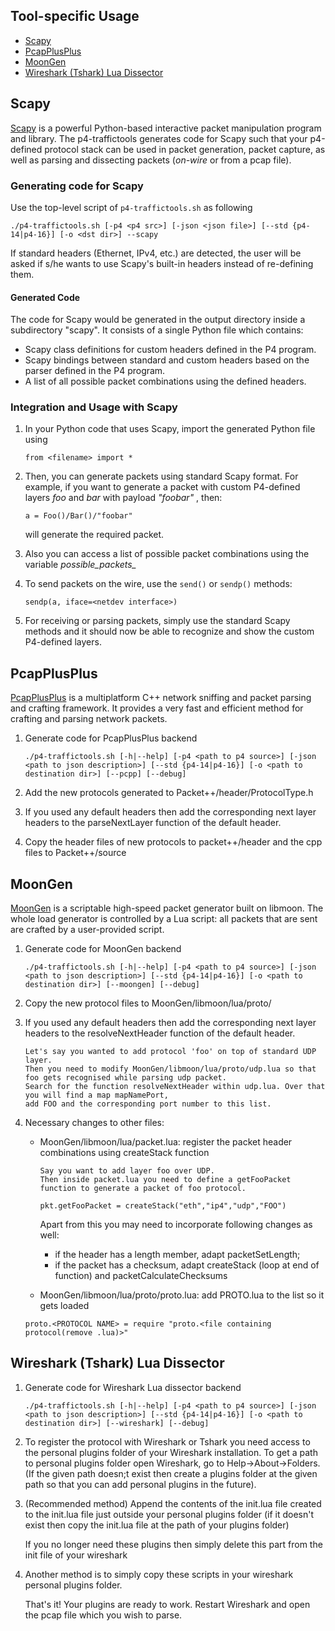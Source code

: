 ## Tool-specific Usage
* [Scapy](#scapy)
* [PcapPlusPlus](#pcapplusplus)
* [MoonGen](#moongen)
* [Wireshark (Tshark) Lua Dissector](#wireshark-tshark-lua-dissector)

## Scapy

[Scapy](https://scapy.net) is a powerful Python-based interactive packet manipulation program and library. The p4-traffictools generates code for Scapy such that your p4-defined protocol stack can be used in packet generation, packet capture, as well as parsing and dissecting packets (_on-wire_ or from a pcap file).

### Generating code for Scapy
Use the top-level script of `p4-traffictools.sh` as following
    
```    
./p4-traffictools.sh [-p4 <p4 src>] [-json <json file>] [--std {p4-14|p4-16}] [-o <dst dir>] --scapy
```
If standard headers (Ethernet, IPv4, etc.) are detected, the user will be asked if s/he wants to use Scapy's built-in headers instead of re-defining them.

#### Generated Code
The code for Scapy would be generated in the output directory inside a subdirectory "scapy". It consists of a single Python file which contains:
  * Scapy class definitions for custom headers defined in the P4 program.
  * Scapy bindings between standard and custom headers based on the parser defined in the P4 program.
  * A list of all possible packet combinations using the defined headers.

### Integration and Usage with Scapy
1. In your Python code that uses Scapy, import the generated Python file using
    ```
    from <filename> import *
    ```

2. Then, you can generate packets using standard Scapy format. For example, if you want to generate a packet with custom P4-defined layers _foo_ and _bar_ with payload _"foobar"_ , then:
    ```
    a = Foo()/Bar()/"foobar"
    ```
    will generate the required packet.

3. Also you can access a list of possible packet combinations using the variable *possible_packets_*
4. To send packets on the wire, use the `send()` or `sendp()` methods:
    ```
    sendp(a, iface=<netdev interface>)
    ```
5. For receiving or parsing packets, simply use the standard Scapy methods and it should now be able to recognize and show the custom P4-defined layers.

## PcapPlusPlus

[PcapPlusPlus](http://seladb.github.io/PcapPlusPlus-Doc) is a multiplatform C++ network sniffing and packet parsing and crafting framework. It provides a very fast and efficient method for crafting and parsing network packets.

1. Generate code for PcapPlusPlus backend
    ```
    ./p4-traffictools.sh [-h|--help] [-p4 <path to p4 source>] [-json <path to json description>] [--std {p4-14|p4-16}] [-o <path to destination dir>] [--pcpp] [--debug]
    ```

2. Add the new protocols generated to Packet++/header/ProtocolType.h

3. If you used any default headers then add the corresponding next layer headers to the parseNextLayer function of the default header.

4. Copy the header files of new protocols to packet++/header and the cpp files to Packet++/source

## MoonGen

[MoonGen](https://github.com/emmericp/MoonGen) is a scriptable high-speed packet generator built on libmoon. The whole load generator is controlled by a Lua script: all packets that are sent are crafted by a user-provided script.

1. Generate code for MoonGen backend
    ```
    ./p4-traffictools.sh [-h|--help] [-p4 <path to p4 source>] [-json <path to json description>] [--std {p4-14|p4-16}] [-o <path to destination dir>] [--moongen] [--debug]
    ```

2. Copy the new protocol files to MoonGen/libmoon/lua/proto/    

3. If you used any default headers then add the corresponding next layer headers to the resolveNextHeader function of the default header.
    ```
    Let's say you wanted to add protocol 'foo' on top of standard UDP layer. 
    Then you need to modify MoonGen/libmoon/lua/proto/udp.lua so that foo gets recognised while parsing udp packet.
    Search for the function resolveNextHeader within udp.lua. Over that you will find a map mapNamePort, 
    add FOO and the corresponding port number to this list.
    ```
    
    
4. Necessary changes to other files:
    - MoonGen/libmoon/lua/packet.lua: register the packet header combinations using createStack function
        ```
        Say you want to add layer foo over UDP. 
        Then inside packet.lua you need to define a getFooPacket function to generate a packet of foo protocol.
        
        pkt.getFooPacket = createStack("eth","ip4","udp","FOO")
        ```
        Apart from this you may need to incorporate following changes as well:
        -  if the header has a length member, adapt packetSetLength; 
        - if the packet has a checksum, adapt createStack (loop at end of function) and packetCalculateChecksums

     - MoonGen/libmoon/lua/proto/proto.lua: add PROTO.lua to the list so it gets loaded
     ```
     proto.<PROTOCOL NAME> = require "proto.<file containing protocol(remove .lua)>"
     ```

## Wireshark (Tshark) Lua Dissector

1. Generate code for Wireshark Lua dissector backend
    ```
    ./p4-traffictools.sh [-h|--help] [-p4 <path to p4 source>] [-json <path to json description>] [--std {p4-14|p4-16}] [-o <path to destination dir>] [--wireshark] [--debug]
    ```
2. To register the protocol with Wireshark or Tshark you need access to the personal plugins folder of your Wireshark installation.
    To get a path to personal plugins folder open Wireshark, go to Help->About->Folders. 
    (If the given path doesn;t exist then create a plugins folder at the given path so that you can add personal plugins in the future).

3. (Recommended method) Append the contents of the init.lua file created to the init.lua file just outside your personal plugins folder 
(if it doesn't exist then copy the init.lua file at the path of your plugins folder)

    If you no longer need these plugins then simply delete this part from the init file of your wireshark

4. Another method is to simply copy these scripts in your wireshark personal plugins folder.

    That's it! Your plugins are ready to work. Restart Wireshark and open the pcap file which you wish to parse.

